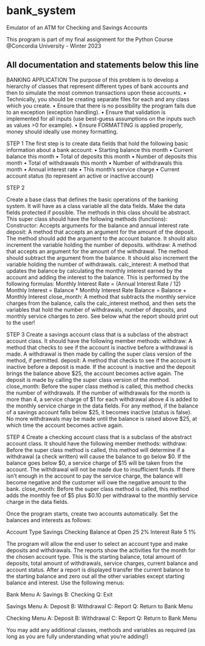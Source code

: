 # bank_system
Emulator of an ATM for Checking and Savings Accounts

This program is part of my final assignment for the Python Course @Concordia University - Winter 2023

All documentation and statements below this line
-----------------------------------------------------------------------------------------------------

BANKING APPLICATION
The purpose of this problem is to develop a hierarchy of classes that represent different types of bank accounts and then to simulate the most common transactions upon these accounts.
• Technically, you should be creating separate files for each and any class which you create.
• Ensure that there is no possibility the program fails due to an exception (exception handling).
• Ensure that validation is implemented for all inputs (use best-guess assumptions on the inputs such as values >0 for example).
• Ensure FORMATTING is applied properly, money should ideally use money formatting.

STEP 1
The first step is to create data fields that hold the following basic information about a bank account:
• Starting balance this month
• Current balance this month
• Total of deposits this month
• Number of deposits this month
• Total of withdrawals this month
• Number of withdrawals this month
• Annual interest rate
• This month’s service charge
• Current account status (to represent an active or inactive account)

STEP 2

Create a base class that defines the basic operations of the banking system. It will have as a class variable all the data fields. Make the data fields protected if possible.
The methods in this class should be abstract.
This super class should have the following methods (functions):
Constructor: Accepts arguments for the balance and annual interest rate
deposit: A method that accepts an argument for the amount of the deposit. The method should add the argument to the account balance. It should also increment the variable holding the number of deposits.
withdraw: A method that accepts an argument for the amount of the withdrawal. The method should subtract the argument from the balance. It should also increment the variable holding the number of withdrawals.
calc_interest: A method that updates the balance by calculating the monthly interest earned by the account and adding the interest to the balance. This is performed by the following formulas:
Monthly Interest Rate = (Annual Interest Rate / 12)
Monthly Interest = Balance * Monthly Interest Rate
Balance = Balance + Monthly Interest
close_month: A method that subtracts the monthly service charges from the balance, calls the calc_interest method, and then sets the variables that hold the number of withdrawals, number of deposits, and monthly service charges to zero. See below what the report should print out to the user!

STEP 3
Create a savings account class that is a subclass of the abstract account class. It should have the following member methods:
withdraw: A method that checks to see if the account is inactive before a withdrawal is made. A withdrawal is then made by calling the super class version of the method, if permitted.
deposit: A method that checks to see if the account is inactive before a deposit is made. If the account is inactive and the deposit brings the balance above $25, the account becomes active again. The deposit is made by calling the super class version of the method.
close_month: Before the super class method is called, this method checks the number of withdrawals. If the number of withdrawals for the month is more than 4, a service charge of $1 for each withdrawal above 4 is added to the monthly service charge in the data fields.
For any method, if the balance of a savings account falls below $25, it becomes inactive (status is false). No more withdrawals may be made until the balance is raised above $25, at which time the account becomes active again.

STEP 4
Create a checking account class that is a subclass of the abstract account class. It should have the following member methods:
withdraw: Before the super class method is called, this method will determine if a withdrawal (a check written) will cause the balance to go below $0. If the balance goes below $0, a service charge of $15 will be taken from the account. The withdrawal will not be made due to insufficient funds. If there isn’t enough in the account to pay the service charge, the balance will become negative and the customer will owe the negative amount to the bank.
close_month: Before the super class method is called, this method adds the monthly fee of $5 plus $0.10 per withdrawal to the monthly service charge in the data fields.

Once the program starts, create two accounts automatically.
Set the balances and interests as follows:

Account Type      Savings     Checking
Balance at Open   25          2%
Interest Rate     5           1%

The program will allow the end user to select an account type and make deposits and withdrawals. The reports show the activities for the month for the chosen account type. This is the starting balance, total amount of deposits, total amount of withdrawals, service charges, current balance and account status. After a report is displayed transfer the current balance to the starting balance and zero out all the other variables except starting balance and interest. Use the following menus:

Bank Menu
A: Savings
B: Checking
Q: Exit

Savings Menu
A: Deposit
B: Withdrawal
C: Report
Q: Return to Bank Menu

Checking Menu
A: Deposit
B: Withdrawal
C: Report
Q: Return to Bank Menu

You may add any additional classes, methods and variables as required (as long as you are fully understanding what you’re adding!)







